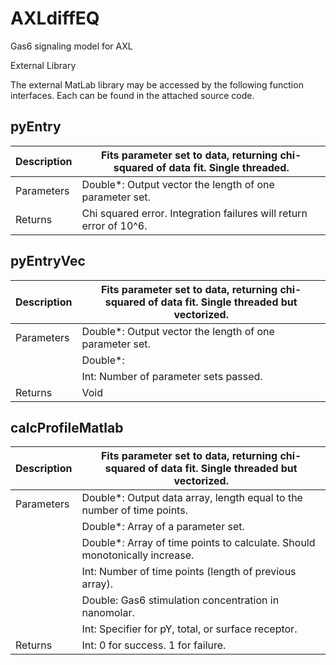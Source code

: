 AXLdiffEQ
=========

Gas6 signaling model for AXL


External Library

The external MatLab library may be accessed by the following function interfaces. Each can be found in the attached source code.

## pyEntry

Description | Fits parameter set to data, returning chi-squared of data fit. Single threaded.
----------- | --------------------------------------------------------------------------
Parameters  | Double*: Output vector the length of one parameter set.
Returns     | Chi squared error. Integration failures will return error of 10^6.


## pyEntryVec

Description | Fits parameter set to data, returning chi-squared of data fit. Single threaded but vectorized.
----------- | --------------------------------------------------------------------------
Parameters  | Double*: Output vector the length of one parameter set.
            | Double*: 
            | Int: Number of parameter sets passed.
Returns     | Void


## calcProfileMatlab

Description | Fits parameter set to data, returning chi-squared of data fit. Single threaded but vectorized.
----------- | --------------------------------------------------------------------------
Parameters  | Double*: Output data array, length equal to the number of time points.
            | Double*: Array of a parameter set.
            | Double*: Array of time points to calculate. Should monotonically increase.
            | Int: Number of time points (length of previous array).
            | Double: Gas6 stimulation concentration in nanomolar.
            | Int: Specifier for pY, total, or surface receptor.
Returns     | Int: 0 for success. 1 for failure.





